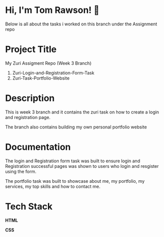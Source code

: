 
# Hi, I'm Tom Rawson! 👋

Below is all about the tasks i worked on this branch under the Assignment repo

# Project Title

 My Zuri Assigment Repo (Week 3 Branch)

 1. Zuri-Login-and-Registration-Form-Task
 2. Zuri-Task-Portfolio-Website

# Description

This is week 3 branch and it contains the zuri task on how to create a login and registration page.

The branch also contains building my own personal portfolio website

# Documentation

The login and Registration form task was built to ensure login and Registration successful pages was shown to users who login and resgister using the form.

The portfolio task was built to showcase about me, my portfolio, my services, my top skills and how to contact me.

# Tech Stack

**HTML** 

**CSS**
